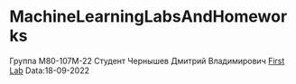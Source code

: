 # MachineLearningLabsAndHomeworks
Группа М80-107М-22 Студент Чернышев Дмитрий Владимирович
[First Lab](https://github.com/B3aRrrr/M8LabsAndHomeworks/blob/main/ML_FirstLab.ipynb) Data:18-09-2022

